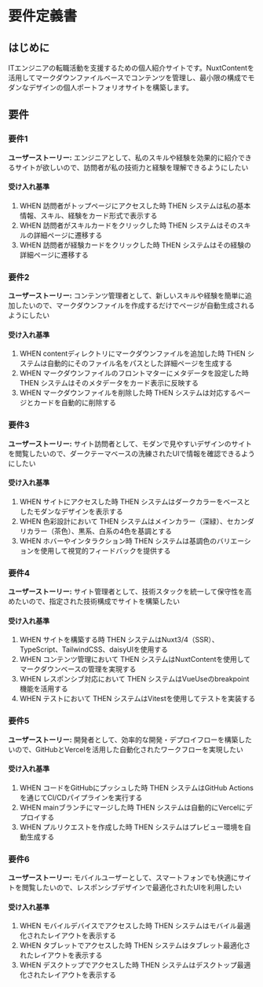 # 要件定義書

## はじめに

ITエンジニアの転職活動を支援するための個人紹介サイトです。NuxtContentを活用してマークダウンファイルベースでコンテンツを管理し、最小限の構成でモダンなデザインの個人ポートフォリオサイトを構築します。

## 要件

### 要件1

**ユーザーストーリー:** エンジニアとして、私のスキルや経験を効果的に紹介できるサイトが欲しいので、訪問者が私の技術力と経験を理解できるようにしたい

#### 受け入れ基準

1. WHEN 訪問者がトップページにアクセスした時 THEN システムは私の基本情報、スキル、経験をカード形式で表示する
2. WHEN 訪問者がスキルカードをクリックした時 THEN システムはそのスキルの詳細ページに遷移する
3. WHEN 訪問者が経験カードをクリックした時 THEN システムはその経験の詳細ページに遷移する

### 要件2

**ユーザーストーリー:** コンテンツ管理者として、新しいスキルや経験を簡単に追加したいので、マークダウンファイルを作成するだけでページが自動生成されるようにしたい

#### 受け入れ基準

1. WHEN contentディレクトリにマークダウンファイルを追加した時 THEN システムは自動的にそのファイル名をパスとした詳細ページを生成する
2. WHEN マークダウンファイルのフロントマターにメタデータを設定した時 THEN システムはそのメタデータをカード表示に反映する
3. WHEN マークダウンファイルを削除した時 THEN システムは対応するページとカードを自動的に削除する

### 要件3

**ユーザーストーリー:** サイト訪問者として、モダンで見やすいデザインのサイトを閲覧したいので、ダークテーマベースの洗練されたUIで情報を確認できるようにしたい

#### 受け入れ基準

1. WHEN サイトにアクセスした時 THEN システムはダークカラーをベースとしたモダンなデザインを表示する
2. WHEN 色彩設計において THEN システムはメインカラー（深緑）、セカンダリカラー（茶色）、黒系、白系の4色を基調とする
3. WHEN ホバーやインタラクション時 THEN システムは基調色のバリエーションを使用して視覚的フィードバックを提供する

### 要件4

**ユーザーストーリー:** サイト管理者として、技術スタックを統一して保守性を高めたいので、指定された技術構成でサイトを構築したい

#### 受け入れ基準

1. WHEN サイトを構築する時 THEN システムはNuxt3/4（SSR）、TypeScript、TailwindCSS、daisyUIを使用する
2. WHEN コンテンツ管理において THEN システムはNuxtContentを使用してマークダウンベースの管理を実現する
3. WHEN レスポンシブ対応において THEN システムはVueUseのbreakpoint機能を活用する
4. WHEN テストにおいて THEN システムはVitestを使用してテストを実装する

### 要件5

**ユーザーストーリー:** 開発者として、効率的な開発・デプロイフローを構築したいので、GitHubとVercelを活用した自動化されたワークフローを実現したい

#### 受け入れ基準

1. WHEN コードをGitHubにプッシュした時 THEN システムはGitHub Actionsを通じてCI/CDパイプラインを実行する
2. WHEN mainブランチにマージした時 THEN システムは自動的にVercelにデプロイする
3. WHEN プルリクエストを作成した時 THEN システムはプレビュー環境を自動生成する

### 要件6

**ユーザーストーリー:** モバイルユーザーとして、スマートフォンでも快適にサイトを閲覧したいので、レスポンシブデザインで最適化されたUIを利用したい

#### 受け入れ基準

1. WHEN モバイルデバイスでアクセスした時 THEN システムはモバイル最適化されたレイアウトを表示する
2. WHEN タブレットでアクセスした時 THEN システムはタブレット最適化されたレイアウトを表示する
3. WHEN デスクトップでアクセスした時 THEN システムはデスクトップ最適化されたレイアウトを表示する